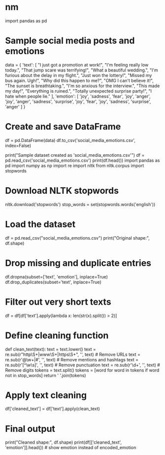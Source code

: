 # nm
import pandas as pd

# Sample social media posts and emotions
data = {
    'text': [
        "I just got a promotion at work!",
        "I'm feeling really low today.",
        "That jump scare was terrifying!",
        "What a beautiful wedding.",
        "I'm furious about the delay in my flight.",
        "Just won the lottery!",
        "Missed my bus again. Ugh!",
        "Why did this happen to me?",
        "OMG I can't believe it!",
        "The sunset is breathtaking.",
        "I'm so anxious for the interview.",
        "This made my day!",
        "Everything is ruined.",
        "Totally unexpected surprise party!",
        "I hate when people lie."
    ],
    'emotion': [
        'joy', 'sadness', 'fear', 'joy', 'anger',
        'joy', 'anger', 'sadness', 'surprise', 'joy',
        'fear', 'joy', 'sadness', 'surprise', 'anger'
    ]
}

# Create and save DataFrame
df = pd.DataFrame(data)
df.to_csv('social_media_emotions.csv', index=False)

print("Sample dataset created as 'social_media_emotions.csv'")
df = pd.read_csv('social_media_emotions.csv')
print(df.head())
import pandas as pd
import numpy as np
import re
import nltk
from nltk.corpus import stopwords

# Download NLTK stopwords
nltk.download('stopwords')
stop_words = set(stopwords.words('english'))

# Load the dataset
df = pd.read_csv("social_media_emotions.csv")
print("Original shape:", df.shape)

# Drop missing and duplicate entries
df.dropna(subset=['text', 'emotion'], inplace=True)
df.drop_duplicates(subset='text', inplace=True)

# Filter out very short texts
df = df[df['text'].apply(lambda x: len(str(x).split()) > 2)]

# Define cleaning function
def clean_text(text):
    text = text.lower()
    text = re.sub(r"http\S+|www\S+|https\S+", '', text)  # Remove URLs
    text = re.sub(r'@\w+|#', '', text)  # Remove mentions and hashtags
    text = re.sub(r'[^\w\s]', '', text)  # Remove punctuation
    text = re.sub(r'\d+', '', text)  # Remove digits
    tokens = text.split()
    tokens = [word for word in tokens if word not in stop_words]
    return ' '.join(tokens)

# Apply text cleaning
df['cleaned_text'] = df['text'].apply(clean_text)

# Final output
print("Cleaned shape:", df.shape)
print(df[['cleaned_text', 'emotion']].head())  # show emotion instead of encoded_emotion
